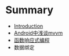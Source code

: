 # Summary

* [Introduction](README.md)
* [Android中浅谈mvvm](chapter1/qian_tan_mvvm.md)
* [函数响应式编程](chapter2/han_shu_xiang_ying_shi_bian_cheng.md)
* 数据绑定

